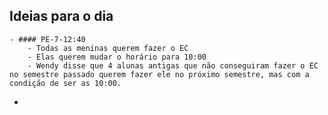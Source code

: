 ## Ideias para o dia
	- #### PE-7-12:40
		- Todas as meninas querem fazer o EC
		- Elas querem mudar o horário para 10:00
		- Wendy disse que 4 alunas antigas que não conseguiram fazer o EC no semestre passado querem fazer ele no próximo semestre, mas com a condição de ser as 10:00.
-